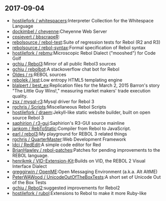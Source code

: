 ## 2017-09-04

* [hostilefork / whitespacers](https://github.com/hostilefork/whitespacers):Interpreter Collection for the Whitespace Language
* [dockimbel / cheyenne](https://github.com/dockimbel/cheyenne):Cheyenne Web Server
* [cpsievert / bbscrapeR](https://github.com/cpsievert/bbscrapeR):
* [rebolsource / rebol-test](https://github.com/rebolsource/rebol-test):Suite of regression tests for Rebol (R2 and R3)
* [rebolsource / rebol-syntax](https://github.com/rebolsource/rebol-syntax):Formal specification of Rebol syntax
* [hostilefork / rebmu](https://github.com/hostilefork/rebmu):Microscopic Rebol Dialect ("mooshed") for Code Golf
* [gchiu / Rebol3](https://github.com/gchiu/Rebol3):Mirror of all public Rebol3 sources
* [gchiu / rebolbot](https://github.com/gchiu/rebolbot):A stackoverflow chat bot for Rebol
* [Oldes / rs](https://github.com/Oldes/rs):REBOL sources
* [rebolek / lest](https://github.com/rebolek/lest):Low entropy HTML5 templating engine
* [blalpert / best_ex](https://github.com/blalpert/best_ex):Replication files for the March 2, 2015 Barron's story "The Little Guy Wins!," measuring market makers' trade execution quality.
* [zsx / mysql-r3](https://github.com/zsx/mysql-r3):Mysql driver for Rebol 3
* [rgchris / Scripts](https://github.com/rgchris/Scripts):Miscellaneous Rebol Scripts
* [hostilefork / draem](https://github.com/hostilefork/draem):Jekyll-like static website builder, built on open source Rebol 3
* [saphirion / r3-gui](https://github.com/saphirion/r3-gui):Saphirion's R3-GUI source mainline
* [jankom / RebToStatic](https://github.com/jankom/RebToStatic):Compiler from Rebol to JavaScript.
* [earl / rebol3](https://github.com/earl/rebol3):My playground for REBOL 3 related things
* [rgchris / QuarterMaster](https://github.com/rgchris/QuarterMaster):Web Development Framework
* [ldci / RedEdit](https://github.com/ldci/RedEdit):A simple code editor for Red
* [BrianHawley / rebol-patches](https://github.com/BrianHawley/rebol-patches):Patches for pending improvements to the REBOL language.
* [henrikmk / VID-Extension-Kit](https://github.com/henrikmk/VID-Extension-Kit):Builds on VID, the REBOL 2 Visual Interface Dialect
* [greggirwin / OpenME](https://github.com/greggirwin/OpenME):Open Messaging Environment (a.k.a. Alt AltME)
* [PeterWAWood / UnicodeOutOfTheBoxTests](https://github.com/PeterWAWood/UnicodeOutOfTheBoxTests):A short set of Unicode Out of the Box Tests
* [gchiu / Rebol2](https://github.com/gchiu/Rebol2):suggested improvements for Rebol2
* [hostilefork / rubol](https://github.com/hostilefork/rubol):Extensions to Rebol to make it more Ruby-like
